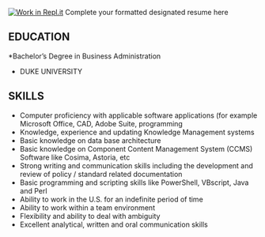 [![Work in Repl.it](https://classroom.github.com/assets/work-in-replit-14baed9a392b3a25080506f3b7b6d57f295ec2978f6f33ec97e36a161684cbe9.svg)](https://classroom.github.com/online_ide?assignment_repo_id=335764&assignment_repo_type=GroupAssignmentRepo)
Complete your formatted designated resume here

## EDUCATION
*Bachelor’s Degree in Business Administration
* DUKE UNIVERSITY

## SKILLS
* Computer proficiency with applicable software applications (for example Microsoft Office, CAD, Adobe Suite, programming
* Knowledge, experience and updating Knowledge Management systems
* Basic knowledge on data base architecture
* Basic knowledge on Component Content Management System (CCMS) Software like Cosima, Astoria, etc
* Strong writing and communication skills including the development and review of policy / standard related documentation
* Basic programming and scripting skills like PowerShell, VBscript, Java and Perl
* Ability to work in the U.S. for an indefinite period of time
* Ability to work within a team environment
* Flexibility and ability to deal with ambiguity
* Excellent analytical, written and oral communication skills